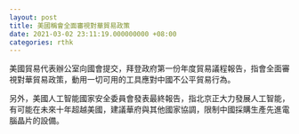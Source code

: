 ```yaml
---
layout: post
title: 美國稱會全面審視對華貿易政策
date: 2021-03-02 23:11:19.000000000 +08:00
categories: rthk
---
```


美國貿易代表辦公室向國會提交，拜登政府第一份年度貿易議程報告，指會全面審視對華貿易政策，動用一切可用的工具應對中國不公平貿易行為。

另外，美國人工智能國家安全委員會發表最終報告，指北京正大力發展人工智能，有可能在未來十年超越美國，建議華府與其他國家協調，限制中國採購生產先進電腦晶片的設備。
